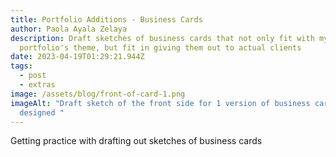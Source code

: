 ```yaml
---
title: Portfolio Additions - Business Cards
author: Paola Ayala Zelaya
description: Draft sketches of business cards that not only fit with my
  portfolio's theme, but fit in giving them out to actual clients
date: 2023-04-19T01:29:21.944Z
tags:
  - post
  - extras
image: /assets/blog/front-of-card-1.png
imageAlt: "Draft sketch of the front side for 1 version of business cards that I
  designed "
---
```

G﻿etting practice with drafting out sketches of business cards